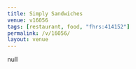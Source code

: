 ```yaml
---
title: Simply Sandwiches
venue: v16056
tags: [restaurant, food, "fhrs:414152"]
permalink: /v/16056/
layout: venue
---
```

null